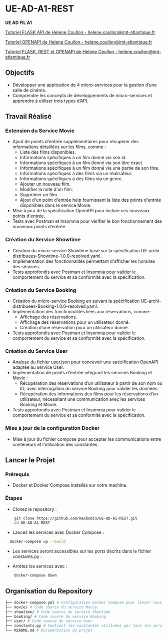 # UE-AD-A1-REST

**UE AD FIL A1**

[Tutoriel FLASK API de Helene Coullon - helene.coullon@imt-atlantique.fr](https://helene-coullon.fr/pages/ue-ad-fil-24-25/tuto-flask/)

[Tutoriel OPENAPI de Helene Coullon - helene.coullon@imt-atlantique.fr](https://helene-coullon.fr/pages/ue-ad-fil-24-25/tuto-openapi/)

[Tutoriel FLASK, REST et OPENAPI de Helene Coullon - helene.coullon@imt-atlantique.fr](https://helene-coullon.fr/pages/ue-ad-fil-24-25/tp-rest/)

## Objectifs

- Développer une application de 4 micro-services pour la gestion d’une salle de cinéma.
- Comprendre les concepts de développements de micro-services et apprendre à utiliser trois types d’API.

## Travail Réalisé

### Extension du Service Movie

- Ajout de points d'entrée supplémentaires pour récupérer des informations détaillées sur les films, comme :
    - Liste des films disponibles.
    - Informations spécifiques à un film donné via son id.
    - Informations spécifiques à un film donné via son titre exact.
    - Informations spécifiques à un film donné via une partie de son titre.
    - Informations spécifiques à des films via un réalisateur.
    - Informations spécifiques à des films via un genre.
    - Ajouter un nouveau film.
    - Modifier la note d'un film.
    - Supprimer un film.
    - Ajout d'un point d'entrée help fournissant la liste des points d'entrée disponibles dans le service Movie.
- Mise à jour de la spécification OpenAPI pour inclure ces nouveaux points d'entrée.
- Tests avec Postman et Insomnia pour vérifier le bon fonctionnement des nouveaux points d'entrée.

### Création du Service Showtime

- Création du micro-service Showtime basé sur la spécification UE-archi-distribuees-Showtime-1.0.0-resolved.yaml.
- Implémentation des fonctionnalités permettant d'afficher les horaires des séances.
- Tests approfondis avec Postman et Insomnia pour valider le comportement du service et sa conformité avec la
  spécification.

### Création du Service Booking

- Création du micro-service Booking en suivant la spécification UE-archi-distribuees-Booking-1.0.0-resolved.yaml.
- Implémentation des fonctionnalités liées aux réservations, comme :
    - Affichage des réservations.
    - Affichage des réservations pour un utilisateur donné.
    - Création d’une réservation pour un utilisateur donné.
- Tests approfondis avec Postman et Insomnia pour valider le comportement du service et sa conformité avec la
  spécification.

### Création du Service User

- Analyse du fichier user.json pour concevoir une spécification OpenAPI adaptée au service User.
- Implémentation de points d'entrée intégrant les services Booking et Movie :
    - Récupération des réservations d’un utilisateur à partir de son nom ou ID, avec interrogation du service Booking
      pour valider les données.
    - Récupération des informations des films pour les réservations d’un utilisateur, nécessitant une communication avec
      les services Booking et Movie.
- Tests approfondis avec Postman et Insomnia pour valider le comportement du service et sa conformité avec la
  spécification.

### Mise à jour de la configuration Docker

- Mise à jour du fichier compose pour accepter les communications entre conteneurs et l'utilisation des constantes.

## Lancer le Projet

### Prérequis

- Docker et Docker Compose installés sur votre machine.

### Étapes

- Clonez le repository :

```bash
    git clone https://github.com/maxbodin/UE-AD-A1-REST.git
    cd UE-AD-A1-REST
```

- Lancez les services avec Docker Compose :

```bash
  docker-compose up --build
```

- Les services seront accessibles sur les ports décrits dans le fichier constants.py :

- Arrêtez les services avec :

```bash
    docker-compose down
```

## Organisation du Repository
```bash
├── docker-compose.yml # Configuration Docker Compose pour lancer tous les microservices
├── movie/ # Code source du service Movie
├── showtime/ # Code source du service Showtime
├── booking/ # Code source du service Booking
├── user/ # Code source du service User
├── constants.py # Contient les constantes utilisées par tous les services
└── README.md # Documentation du projet
```
